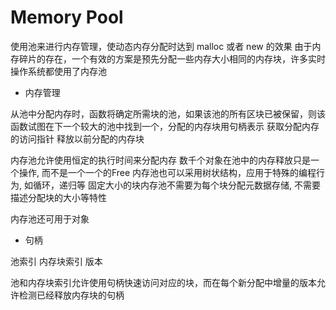 # Memory Pool

使用池来进行内存管理，使动态内存分配时达到 malloc 或者 new 的效果
由于内存碎片的存在，一个有效的方案是预先分配一些内存大小相同的内存块，许多实时操作系统都使用了内存池

* 内存管理

从池中分配内存时，函数将确定所需块的池，如果该池的所有区块已被保留，则该函数试图在下一个较大的池中找到一个，分配的内存块用句柄表示
获取分配内存的访问指针
释放以前分配的内存块

内存池允许使用恒定的执行时间来分配内存
数千个对象在池中的内存释放只是一个操作, 而不是一个一个的Free
内存池也可以采用树状结构，应用于特殊的编程行为, 如循环，递归等
固定大小的块内存池不需要为每个块分配元数据存储, 不需要描述分配块的大小等特性

内存池还可用于对象

* 句柄

池索引
内存块索引
版本

池和内存块索引允许使用句柄快速访问对应的块，而在每个新分配中增量的版本允许检测已经释放内存块的句柄
